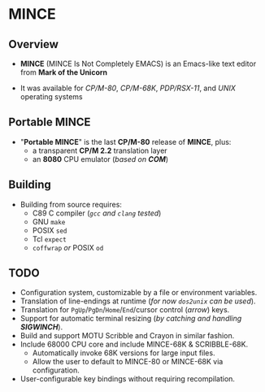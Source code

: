 # MINCE

## Overview

* **MINCE** (MINCE Is Not Completely EMACS) is an Emacs-like text editor from **Mark of the Unicorn**

* It was available for *CP/M-80*, *CP/M-68K*, *PDP/RSX-11*, and *UNIX* operating systems

## Portable MINCE

* "**Portable MINCE**" is the last **CP/M-80** release of **MINCE**, plus:
  * a transparent **CP/M 2.2** translation layer
  * an **8080** CPU emulator (_based on **COM**_)

## Building

* Building from source requires:
  * C89 C compiler (*`gcc` and `clang` tested*)
  * GNU `make`
  * POSIX `sed`
  * Tcl `expect`
  * `coffwrap` *or* POSIX `od`

## TODO

* Configuration system, customizable by a file or environment variables.
* Translation of line-endings at runtime (*for now `dos2unix` can be used*).
* Translation for `PgUp`/`PgDn`/`Home`/`End`/cursor control (*arrow*) keys.
* Support for automatic terminal resizing (_by catching and handling **SIGWINCH**_).
* Build and support MOTU Scribble and Crayon in similar fashion.
* Include 68000 CPU core and include MINCE-68K & SCRIBBLE-68K.
  * Automatically invoke 68K versions for large input files.
  * Allow the user to default to MINCE-80 or MINCE-68K via configuration.
* User-configurable key bindings without requiring recompilation.

